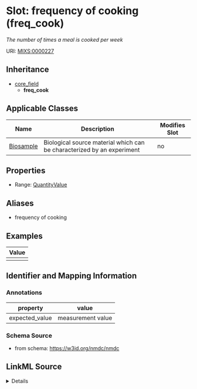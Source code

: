 # Slot: frequency of cooking (freq_cook)


_The number of times a meal is cooked per week_



URI: [MIXS:0000227](https://w3id.org/mixs/0000227)




## Inheritance

* [core_field](core_field.md)
    * **freq_cook**





## Applicable Classes

| Name | Description | Modifies Slot |
| --- | --- | --- |
[Biosample](Biosample.md) | Biological source material which can be characterized by an experiment |  no  |







## Properties

* Range: [QuantityValue](QuantityValue.md)



## Aliases


* frequency of cooking




## Examples

| Value |
| --- |
|  |

## Identifier and Mapping Information





### Annotations

| property | value |
| --- | --- |
| expected_value | measurement value || occurrence | 1 |



### Schema Source


* from schema: https://w3id.org/nmdc/nmdc




## LinkML Source

<details>
```yaml
name: freq_cook
annotations:
  expected_value:
    tag: expected_value
    value: measurement value
  occurrence:
    tag: occurrence
    value: '1'
description: The number of times a meal is cooked per week
title: frequency of cooking
examples:
- value: ''
from_schema: https://w3id.org/nmdc/nmdc
aliases:
- frequency of cooking
rank: 1000
is_a: core field
slot_uri: MIXS:0000227
multivalued: false
alias: freq_cook
domain_of:
- Biosample
range: QuantityValue

```
</details>